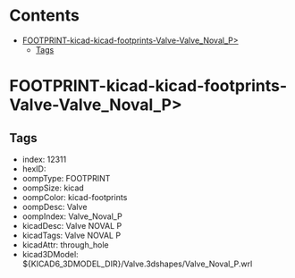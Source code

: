 



Contents
========

* [FOOTPRINT-kicad-kicad-footprints-Valve-Valve_Noval_P>](#footprint-kicad-kicad-footprints-valve-valve_noval_p)
	* [Tags](#tags)

# FOOTPRINT-kicad-kicad-footprints-Valve-Valve_Noval_P>

## Tags

- index: 12311
- hexID: 
- oompType: FOOTPRINT
- oompSize: kicad
- oompColor: kicad-footprints
- oompDesc: Valve
- oompIndex: Valve_Noval_P
- kicadDesc: Valve NOVAL P
- kicadTags: Valve NOVAL P
- kicadAttr: through_hole
- kicad3DModel: ${KICAD6_3DMODEL_DIR}/Valve.3dshapes/Valve_Noval_P.wrl
